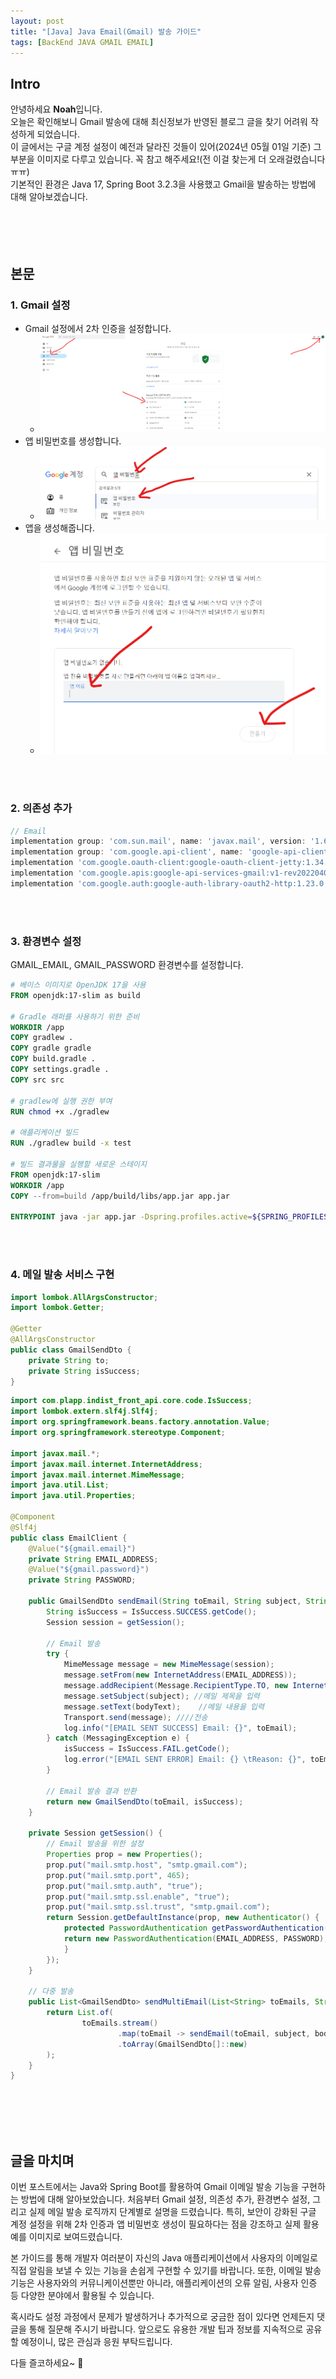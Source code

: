 ```yaml
---
layout: post
title: "[Java] Java Email(Gmail) 발송 가이드"
tags: [BackEnd JAVA GMAIL EMAIL]
---
```


## Intro
안녕하세요 **Noah**입니다.<br/>
오늘은 확인해보니 Gmail 발송에 대해 최신정보가 반영된 블로그 글을 찾기 어려워 작성하게 되었습니다.<br/>
이 글에서는 구글 계정 설정이 예전과 달라진 것들이 있어(2024년 05월 01일 기준) 그 부분을 이미지로 다루고 있습니다. 꼭 참고 해주세요!(전 이걸 찾는게 더 오래걸렸습니다 ㅠㅠ)<br/>
기본적인 환경은 Java 17, Spring Boot 3.2.3을 사용했고 Gmail을 발송하는 방법에 대해 알아보겠습니다.<br/>
<br/><br/><br/><br/>

## 본문
### 1. Gmail 설정
* Gmail 설정에서 2차 인증을 설정합니다.
  * ![1.png](..%2F..%2F..%2Fassets%2Fimg%2FBackEnd%2FJava%2F2024-05-01-GmailSend%2F1.png)
* 앱 비밀번호를 생성합니다.
  * ![2.png](..%2F..%2F..%2Fassets%2Fimg%2FBackEnd%2FJava%2F2024-05-01-GmailSend%2F2.png)
* 앱을 생성해줍니다.
  * ![3.png](..%2F..%2F..%2Fassets%2Fimg%2FBackEnd%2FJava%2F2024-05-01-GmailSend%2F3.png)

<br/><br/>

### 2. 의존성 추가
```gradle
// Email
implementation group: 'com.sun.mail', name: 'javax.mail', version: '1.6.2'
implementation group: 'com.google.api-client', name: 'google-api-client', version: '2.4.1'
implementation 'com.google.oauth-client:google-oauth-client-jetty:1.34.1'
implementation 'com.google.apis:google-api-services-gmail:v1-rev20220404-2.0.0'
implementation 'com.google.auth:google-auth-library-oauth2-http:1.23.0'
```

<br/><br/>

### 3. 환경변수 설정
GMAIL_EMAIL, GMAIL_PASSWORD 환경변수를 설정합니다.

```dockerfile
# 베이스 이미지로 OpenJDK 17을 사용
FROM openjdk:17-slim as build

# Gradle 래퍼를 사용하기 위한 준비
WORKDIR /app
COPY gradlew .
COPY gradle gradle
COPY build.gradle .
COPY settings.gradle .
COPY src src

# gradlew에 실행 권한 부여
RUN chmod +x ./gradlew

# 애플리케이션 빌드
RUN ./gradlew build -x test

# 빌드 결과물을 실행할 새로운 스테이지
FROM openjdk:17-slim
WORKDIR /app
COPY --from=build /app/build/libs/app.jar app.jar

ENTRYPOINT java -jar app.jar -Dspring.profiles.active=${SPRING_PROFILES_ACTIVE} -Dspring.datasource.password=${SPRING_DATASOURCE_PASSWORD} -Djwt.secret=${JWT_SECRET} -Dtoss.api.secretKey=${TOSS_API_SECRETKEY} -Dserver.port=${SERVER_PORT} -Dgmail.email=${GMAIL_EMAIL} -Dgmail.password=${GMAIL_PASSWORD}
```

<br/><br/>

### 4. 메일 발송 서비스 구현
```java
import lombok.AllArgsConstructor;
import lombok.Getter;

@Getter
@AllArgsConstructor
public class GmailSendDto {
    private String to;
    private String isSuccess;
}
```

```java
import com.plapp.indist_front_api.core.code.IsSuccess;
import lombok.extern.slf4j.Slf4j;
import org.springframework.beans.factory.annotation.Value;
import org.springframework.stereotype.Component;

import javax.mail.*;
import javax.mail.internet.InternetAddress;
import javax.mail.internet.MimeMessage;
import java.util.List;
import java.util.Properties;

@Component
@Slf4j
public class EmailClient {
    @Value("${gmail.email}")
    private String EMAIL_ADDRESS;
    @Value("${gmail.password}")
    private String PASSWORD;

    public GmailSendDto sendEmail(String toEmail, String subject, String bodyText){
        String isSuccess = IsSuccess.SUCCESS.getCode();
        Session session = getSession();

        // Email 발송
        try {
            MimeMessage message = new MimeMessage(session);
            message.setFrom(new InternetAddress(EMAIL_ADDRESS));
            message.addRecipient(Message.RecipientType.TO, new InternetAddress(toEmail));
            message.setSubject(subject); //메일 제목을 입력
            message.setText(bodyText);    //메일 내용을 입력
            Transport.send(message); ////전송
            log.info("[EMAIL SENT SUCCESS] Email: {}", toEmail);
        } catch (MessagingException e) {
            isSuccess = IsSuccess.FAIL.getCode();
            log.error("[EMAIL SENT ERROR] Email: {} \tReason: {}", toEmail, e.getMessage());
        }

        // Email 발송 결과 반환
        return new GmailSendDto(toEmail, isSuccess);
    }

    private Session getSession() {
        // Email 발송을 위한 설정
        Properties prop = new Properties();
        prop.put("mail.smtp.host", "smtp.gmail.com");
        prop.put("mail.smtp.port", 465);
        prop.put("mail.smtp.auth", "true");
        prop.put("mail.smtp.ssl.enable", "true");
        prop.put("mail.smtp.ssl.trust", "smtp.gmail.com");
        return Session.getDefaultInstance(prop, new Authenticator() {
            protected PasswordAuthentication getPasswordAuthentication() {
            return new PasswordAuthentication(EMAIL_ADDRESS, PASSWORD);
            }
        });
    }

    // 다중 발송
    public List<GmailSendDto> sendMultiEmail(List<String> toEmails, String subject, String bodyText){
        return List.of(
                toEmails.stream()
                        .map(toEmail -> sendEmail(toEmail, subject, bodyText))
                        .toArray(GmailSendDto[]::new)
        );
    }
}
```
<br/><br/><br/><br/>

## 글을 마치며
이번 포스트에서는 Java와 Spring Boot를 활용하여 Gmail 이메일 발송 기능을 구현하는 방법에 대해 알아보았습니다. 처음부터 Gmail 설정, 의존성 추가, 환경변수 설정, 그리고 실제 메일 발송 로직까지 단계별로 설명을 드렸습니다. 특히, 보안이 강화된 구글 계정 설정을 위해 2차 인증과 앱 비밀번호 생성이 필요하다는 점을 강조하고 실제 활용 예를 이미지로 보여드렸습니다.

본 가이드를 통해 개발자 여러분이 자신의 Java 애플리케이션에서 사용자의 이메일로 직접 알림을 보낼 수 있는 기능을 손쉽게 구현할 수 있기를 바랍니다. 또한, 이메일 발송 기능은 사용자와의 커뮤니케이션뿐만 아니라, 애플리케이션의 오류 알림, 사용자 인증 등 다양한 분야에서 활용될 수 있습니다.

혹시라도 설정 과정에서 문제가 발생하거나 추가적으로 궁금한 점이 있다면 언제든지 댓글을 통해 질문해 주시기 바랍니다. 앞으로도 유용한 개발 팁과 정보를 지속적으로 공유할 예정이니, 많은 관심과 응원 부탁드립니다.

다들 즐코하세요~ 🚀
<br/><br/>

